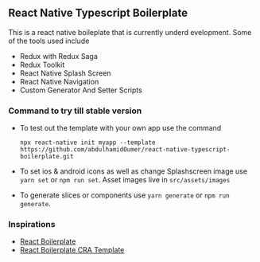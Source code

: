 ## React Native Typescript Boilerplate

This is a react native boileplate that is currently underd evelopment. Some of the tools used include

- Redux with Redux Saga
- Redux Toolkit
- React Native Splash Screen
- React Native Navigation
- Custom Generator And Setter Scripts

### Command to try till stable version

- To test out the template with your own app use the command

  ```
  npx react-native init myapp --template https://github.com/abdulhamidOumer/react-native-typescript-boilerplate.git
  ```

- To set ios & android icons as well as change Splashscreen image use
  `yarn set` or `npm run set`. Asset images live in `src/assets/images`
- To generate slices or components use `yarn generate` or `npm run generate`.

### Inspirations

- [React Boilerplate](https://github.com/react-boilerplate/react-boilerplate)
- [React Boilerplate CRA Template](https://github.com/react-boilerplate/react-boilerplate-cra-template)
